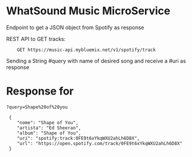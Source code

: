 # WhatSound Music MicroService



Endpoint to get a JSON object from Spotify as response

REST API to GET tracks:

```
    GET https://music-api.mybluemix.net/v1/spotify/track
```

Sending a String #query with name of desired song and receive a #uri as response

# Response for 

```
?query=Shape%20of%20you
```


```
 {
    "nome": "Shape of You",
    "artista": "Ed Sheeran",
    "album": "Shape of You",
    "uri": "spotify:track:0FE9t6xYkqWXU2ahLh6D8X",
    "url": "https://open.spotify.com/track/0FE9t6xYkqWXU2ahLh6D8X"
 }

```



